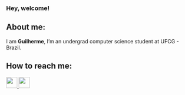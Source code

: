 ### Hey, welcome!

## About me:
I am **Guilherme**, I’m an undergrad computer science student at UFCG - Brazil.

## How to reach me:
<a href="https://www.linkedin.com/in/guilhermeboia/"><img height="30" src="https://github.com/anirudhbelwadi/anirudhbelwadi/blob/master/images/linkedin.png">
<a href="https://www.instagram.com/guilhermeboia/"><img height="30" src="https://github.com/anirudhbelwadi/anirudhbelwadi/blob/master/images/insta.png">

<!--
**guilhermeboia/guilhermeboia** is a ✨ _special_ ✨ repository because its `README.md` (this file) appears on your GitHub profile.

Here are some ideas to get you started:

- 🔭 I’m currently working on ...
- 🌱 I’m currently learning ...
- 👯 I’m looking to collaborate on ...
- 🤔 I’m looking for help with ...
- 💬 Ask me about ...
- 📫 How to reach me: ...
- 😄 Pronouns: ...
- ⚡ Fun fact: ...
-->
